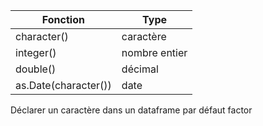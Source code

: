 | Fonction | Type |
|---|---|
| character() | caractère |
| integer() | nombre entier |
| double() | décimal |
| as.Date(character()) | date |


Déclarer un caractère dans un dataframe par défaut factor
